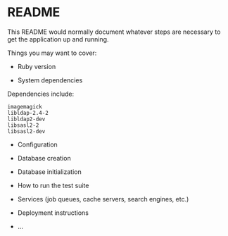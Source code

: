 # README

This README would normally document whatever steps are necessary to get the
application up and running.

Things you may want to cover:

* Ruby version

* System dependencies

Dependencies include:

```
imagemagick
libldap-2.4-2
libldap2-dev
libsasl2-2
libsasl2-dev
```

* Configuration

* Database creation

* Database initialization

* How to run the test suite

* Services (job queues, cache servers, search engines, etc.)

* Deployment instructions

* ...

